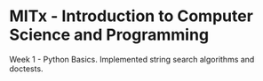 # MITx - Introduction to Computer Science and Programming

Week 1 - Python Basics. Implemented string search algorithms and doctests.
